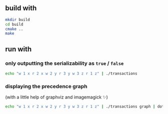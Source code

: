 ## build with
```bash
mkdir build
cd build
cmake ..
make
```

## run with
### only outputting the serializability as `true` / `false`
```bash
echo "w 1 x r 2 x w 2 y r 3 y w 3 z r 1 z" | ./transactions
```
### displaying the precedence graph
(with a little help of graphviz and imagemagick :sparkles:)
```bash
echo "w 1 x r 2 x w 2 y r 3 y w 3 z r 1 z" | ./transactions graph | dot -Tpng | display -
```